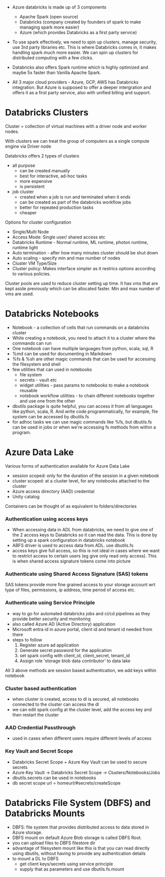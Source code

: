 - Azure databricks is made up of 3 components
    - Apache Spark (open source)
    - Databricks (company created by founders of spark to make managing spark more easier)
    - Azure (which provides Databricks as a first party service)

- To use spark effectively, we need to spin up clusters, manage security, use 3rd party libraries etc. This is where Databricks comes in, it makes handling spark much more easier. We can spin up clusters for distributed computing with a few clicks. 

- Databricks also offers Spark runtime which is highly optimized and maybe 5x faster than Vanilla Apache Spark.

- All 3 major cloud providers - Azure, GCP, AWS has Databricks integration. But Azure is supposed to offer a deeper intergration and offers it as a first party service, also with unified billing and support. 

# Databricks Clusters

Cluster = collection of virtual machines with a driver node and worker nodes. 

With clusters we can treat the group of computers as a single compute engine via Driver node

Databricks offers 2 types of clusters
- all purpose
    - can be created manually
    - best for interactive, ad-hoc tasks
    - more expensive
    - is persistent
- job cluster
    - created when a job is run and terminated when it ends
    - can be created as part of the databricks workflow jobs
    - better for repeated production tasks
    - cheaper

Options for cluster configuration
- Single/Multi Node
- Access Mode: Single user/ shared access etc
- Databricks Runtime - Normal runtime, ML runtime, photon runtime, runtime light
- Auto termination - after how many minutes cluster should be shut down
- Auto scaling - specify min and max number of nodes
- Cluster VM Type/Size
- Cluster policy: Makes interface simpler as it restrics options according to various policies.

Cluster pools are used to reduce cluster setting up time. It has vms that are kept aside previously which can be allocated faster. Min and max number of vms are used.

# Databricks Notebooks
- Notebook - a collection of cells that run commands on a databricks cluster
- While creating a notebook, you need to attach it to a cluster where the commands can run
- One notebook can have multiple languages from python, scala, sql, R
- %md can be used for documenting in Markdown
- %fs & %sh are other magic commands that can be used for accessing the filesystem and shell
- few utilities that can used in notebooks
    - file system
    - secrets - vault etc
    - widget utilities - pass params to notebooks to make a notebook reusable
    - notebook workflow utilities - to chain different notebooks together and use one from the other
- dbutils package is quite helpful, you can access it from all languages like python, scala, R. And write code programmatically, for example, file system can be accessed by dbutils.fs
- for adhoc tasks we can use magic commands like %fs, but dbutils.fs can be used in jobs or when we're accessing fs methods from within a program.

# Azure Data Lake
Various forms of authentication available for Azure Data Lake
- session scoped: only for the duration of the session in a given notebook
- cluster scoped: at a cluster level, for any notebooks attached to the cluster
- Azure access directory (AAD) credential
- Unity catalog

Containers can be thought of as equivalent to folders/directories

### Authentication using access keys
- When accessing data in ADL from databricks, we need to give one of the 2 access keys to Databricks so it can read the data. This is done by setting up a spark configuration in databricks notebook
- ABFS driver is used to access data from ADL. use dbutils.fs
- access keys give full access, so this is not ideal in cases where we want to restrict access to certain users (eg give only read only access). This is when shared access signature tokens come into picture 

### Authenticate using Shared Access Signature (SAS) tokens
SAS tokens provide more fine grained access to your storage account wrt type of files, permissions, ip address, time period of access etc.


### Authenticate using Service Principle
- way to go for automated databricks jobs and ci/cd pipelines as they provide better security and monitoring
- also called Azure AD (Active Directory) application
- Microsoft entra id in azure portal, client id and tenant id needed from there
- steps to follow
    1. Register azure ad application
    2. Generate secret password for the application
    3. set spark config with client_id, client_secret, tenant_id
    4. Assign role 'storage blob data contributor' to data lake

All 3 above methods are session based authentication, we add keys within notebook

### Cluster based authentication
- when cluster is created, access to dl is secured, all notebooks connected to the cluster can access the dl
- we can edit spark config at the cluster level, add the access key and then restart the cluster

### AAD Credential Passthrough
- used in cases when different users require different levels of access

### Key Vault and Secret Scope
- Databricks Secret Scope + Azure Key Vault can be used to secure secrets
- Azure Key Vault -> Databricks Secret Scope -> Clusters/Notebooks/Jobs
- dbutils.secrets can be used in notebooks
- db secret scope url = homeurl/#secrets/createScope

# Databricks File System (DBFS) and Databricks Mounts
- DBFS: file system that provides distributed access to data stored in Azure storage.
- DBFS mount on default Azure Blob storage is called DBFS Root.
- you can upload files to DBFS filestore dir
- advantage of filesystem mount like this is that you can read directly using dbutils, without having to provide any authentication details
- to mount a DL to DBFS
    - get client keys/secrets using service principle
    - supply that as parameters and use dbutils.fs.mount
